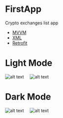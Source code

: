 # FirstApp
Crypto exchanges list app

* [MVVM]
* [XML]
* [Retrofit]

# Light Mode

![alt text](./Screenshot_20231016-200232.png) &nbsp; &nbsp; ![alt text](./Screenshot_20231016-203039.png)

# Dark Mode

![alt text](./Screenshot_20231016-200154.png) &nbsp; &nbsp; ![alt text](./Screenshot_20231016-200205.png)

[MVVM]: https://learn.microsoft.com/en-us/dotnet/architecture/maui/mvvm
[XML]: https://www.w3.org/TR/REC-xml/
[Retrofit]: https://square.github.io/retrofit/
